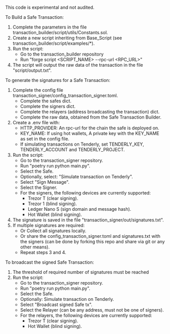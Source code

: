 This code is experimental and not audited.

To Build a Safe Transaction:
1) Complete the parameters in the file transaction_builder/script/utils/Constants.sol.
2) Create a new script inheriting from Base_Script (see transaction_builder/script/examples/*).
3) Run the script:
   - Go to the transaction_builder repository
   - Run "forge script <SCRIPT_NAME> --rpc-url <RPC_URL>"
4) The script will output the raw data of the transaction in the file "script/output.txt".

To generate the signatures for a Safe Transaction:
1) Complete the config file transaction_signer/config_transaction_signer.toml.
   - Complete the safes dict.
   - Complete the signers dict.
   - Complete the relayers (address broadcasting the transaction) dict.
   - Complete the raw data, obtained from the Safe Transaction Builder.
2) Create a .env file with:
   - HTTP_PROVIDER: An rpc-url for the chain the safe is deployed on.
   - KEY_NAME: If using hot wallets, A private key with the KEY_NAME as set in the config file.
   - If simulating transactions on Tenderly, set TENDERLY_KEY, TENDERLY_ACCOUNT and TENDERLY_PROJECT.
3) Run the script:
   - Go to the transaction_signer repository.
   - Run "poetry run python main.py".
   - Select the Safe.
   - Optionally, select: "Simulate transaction on Tenderly".
   - Select "Sign Message".
   - Select the Signer.
   - For the signers, the following devices are currently supported:
     - Trezor T (clear signing).
     - Trezor 1 (blind signing).
     - Ledger Nano S (sign domain and message hash).
     - Hot Wallet (blind signing).
4) The signature is saved in the file "transaction_signer/out/signatures.txt".
5) If multiple signatures are required:
   - Or Collect all signatures locally.
   - Or share the config_transaction_signer.toml and signatures.txt with the signers (can be done by forking this repo and share via git or any other means).
   - Repeat steps 3 and 4.

To broadcast the signed Safe Transaction:
1) The threshold of required number of signatures must be reached
2) Run the script:
   - Go to the transaction_signer repository.
   - Run "poetry run python main.py".
   - Select the Safe.
   - Optionally: Simulate transaction on Tenderly.
   - Select "Broadcast signed Safe tx".
   - Select the Relayer (can be any address, must not be one of signers).
   - For the relayers, the following devices are currently supported:
     - Trezor T (clear signing).
     - Hot Wallet (blind signing).
